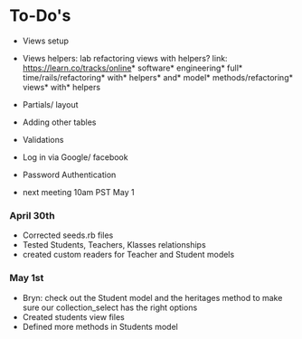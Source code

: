 # To-Do's
* Views setup
* Views helpers: lab refactoring views with helpers?
link: https://learn.co/tracks/online* software* engineering* full* time/rails/refactoring* with* helpers* and* model* methods/refactoring* views* with* helpers

* Partials/ layout
* Adding other tables
* Validations
* Log in via Google/ facebook
* Password Authentication
* next meeting 10am PST May 1



### April 30th
* Corrected seeds.rb files
* Tested Students, Teachers, Klasses relationships
* created custom readers for Teacher and Student models


### May 1st
* Bryn: check out the Student model and the heritages method to make sure our       collection_select has the right options  
* Created students view files
* Defined more methods in Students model
